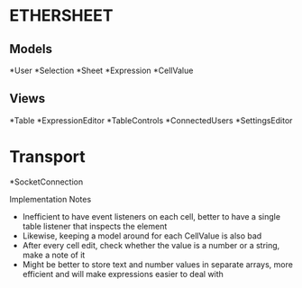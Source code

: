 ﻿ETHERSHEET
==========================================================================================

## Models
*User
*Selection
*Sheet
*Expression
*CellValue

## Views
*Table
*ExpressionEditor
*TableControls
*ConnectedUsers
*SettingsEditor

# Transport
*SocketConnection

Implementation Notes
- Inefficient to have event listeners on each cell, better to have a single table listener that inspects the element
- Likewise, keeping a model around for each CellValue is also bad
- After every cell edit, check whether the value is a number or a string, make a note of it
- Might be better to store text and number values in separate arrays, more efficient and will make expressions easier to deal with

